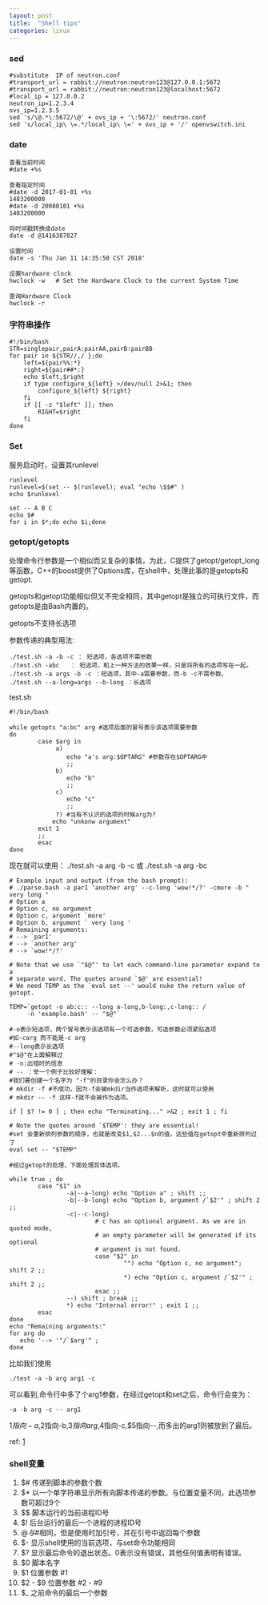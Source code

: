 ```yaml
---
layout: post
title:  "Shell tips"
categories: linux
---
```


### sed

``` shell
#substitute  IP of neutron.conf
#transport_url = rabbit://neutron:neutron123@127.0.0.1:5672
#transport_url = rabbit://neutron:neutron123@localhost:5672
#local_ip = 127.0.0.2
neutron_ip=1.2.3.4
ovs_ip=1.2.3.5
sed 's/\@.*\:5672/\@' + ovs_ip + '\:5672/' neutron.conf
sed 's/local_ip\ \=.*/local_ip\ \=' + ovs_ip + '/' openvswitch.ini

```

### date

```
查看当前时间
#date +%s

查看指定时间
#date -d 2017-01-01 +%s 
1483200000
#date -d 20080101 +%s
1483200000

将时间戳转换成date
date -d @1416387827 

设置时间
date -s 'Thu Jan 11 14:35:50 CST 2018'

设置hardware clock
hwclock -w   # Set the Hardware Clock to the current System Time

查询Hardware Clock
hwclock -r

```
### 字符串操作

```
#!/bin/bash
STR=singlepair,pairA:pairAA,pairB:pairBB
for pair in ${STR//,/ };do
    left=${pair%%:*}
    right=${pair##*:}
    echo $left,$right
    if type configure_${left} >/dev/null 2>&1; then
        configure_${left} ${right}
    fi
    if [[ -z "$left" ]]; then
        RIGHT=$right
    fi
done
```

### Set

服务启动时，设置其runlevel

    runlevel
    runlevel=$(set -- $(runlevel); eval "echo \$$#" ) 
    echo $runlevel
    
    set -- A B C
    echo $#
    for i in $*;do echo $i;done

### getopt/getopts

处理命令行参数是一个相似而又复杂的事情，为此，C提供了getopt/getopt_long等函数，C++的boost提供了Options库，在shell中，处理此事的是getopts和getopt.

getopts和getopt功能相似但又不完全相同，其中getopt是独立的可执行文件，而getopts是由Bash内置的。

getopts不支持长选项



参数传递的典型用法:

    ./test.sh -a -b -c ： 短选项，各选项不需参数
    ./test.sh -abc   ： 短选项，和上一种方法的效果一样，只是将所有的选项写在一起。
    ./test.sh -a args -b -c ：短选项，其中-a需要参数，而-b -c不需参数。
    ./test.sh --a-long=args --b-long ：长选项
    
test.sh

```
#!/bin/bash

while getopts "a:bc" arg #选项后面的冒号表示该选项需要参数
do
        case $arg in
             a)
                echo "a's arg:$OPTARG" #参数存在$OPTARG中
                ;;
             b)
                echo "b"
                ;;
             c)
                echo "c"
                ;;
             ?) #当有不认识的选项的时候arg为?
            echo "unkonw argument"
        exit 1
        ;;
        esac
done
```

现在就可以使用：  ./test.sh -a arg -b -c     或   ./test.sh -a arg -bc

```
# Example input and output (from the bash prompt):
# ./parse.bash -a par1 'another arg' --c-long 'wow!*/?' -cmore -b " very long "
# Option a
# Option c, no argument
# Option c, argument `more'
# Option b, argument ` very long '
# Remaining arguments:
# --> `par1'
# --> `another arg'
# --> `wow!*/?'

# Note that we use `"$@"' to let each command-line parameter expand to a
# separate word. The quotes around `$@' are essential!
# We need TEMP as the `eval set --' would nuke the return value of getopt.

TEMP=`getopt -o ab:c:: --long a-long,b-long:,c-long:: /
     -n 'example.bash' -- "$@"`

#-o表示短选项，两个冒号表示该选项有一个可选参数，可选参数必须紧贴选项
#如-carg 而不能是-c arg
#--long表示长选项
#"$@"在上面解释过
# -n:出错时的信息
# -- ：举一个例子比较好理解：
#我们要创建一个名字为 "-f"的目录你会怎么办？
# mkdir -f #不成功，因为-f会被mkdir当作选项来解析，这时就可以使用
# mkdir -- -f 这样-f就不会被作为选项。

if [ $? != 0 ] ; then echo "Terminating..." >&2 ; exit 1 ; fi

# Note the quotes around `$TEMP': they are essential!
#set 会重新排列参数的顺序，也就是改变$1,$2...$n的值，这些值在getopt中重新排列过了
eval set -- "$TEMP"

#经过getopt的处理，下面处理具体选项。

while true ; do
        case "$1" in
                -a|--a-long) echo "Option a" ; shift ;;
                -b|--b-long) echo "Option b, argument /`$2'" ; shift 2 ;;
                -c|--c-long)
                        # c has an optional argument. As we are in quoted mode,
                        # an empty parameter will be generated if its optional
                        # argument is not found.
                        case "$2" in
                                "") echo "Option c, no argument"; shift 2 ;;
                                *) echo "Option c, argument /`$2'" ; shift 2 ;;
                        esac ;;
                --) shift ; break ;;
                *) echo "Internal error!" ; exit 1 ;;
        esac
done
echo "Remaining arguments:"
for arg do
   echo '--> '"/`$arg'" ;
done

```

比如我们使用

    ./test -a -b arg arg1 -c
可以看到,命令行中多了个arg1参数，在经过getopt和set之后，命令行会变为：

    -a -b arg -c -- arg1
$1指向-a,$2指向-b,$3指向arg,$4指向-c,$5指向--,而多出的arg1则被放到了最后。

ref: [1]

  [1]: http://blog.csdn.net/qzwujiaying/article/details/6371246

### shell变量

1. $# 传递到脚本的参数个数
2. $* 以一个单字符串显示所有向脚本传递的参数。与位置变量不同，此选项参数可超过9个
3. $$ 脚本运行的当前进程ID号
4. $! 后台运行的最后一个进程的进程ID号
5. $@ 与$#相同，但是使用时加引号，并在引号中返回每个参数
6. $- 显示shell使用的当前选项，与set命令功能相同
7. $? 显示最后命令的退出状态。0表示没有错误，其他任何值表明有错误。
8. $0 脚本名字
9. $1 位置参数 #1
10. $2 - $9 位置参数 #2 - #9
11. $_ 之前命令的最后一个参数
